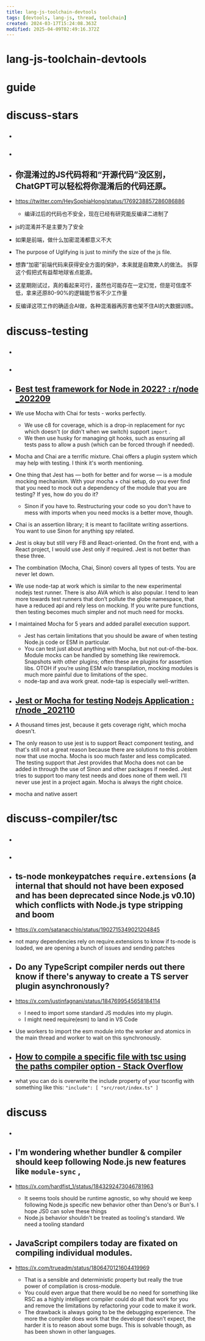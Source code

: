 ```yaml
---
title: lang-js-toolchain-devtools
tags: [devtools, lang-js, thread, toolchain]
created: 2024-03-17T15:24:08.363Z
modified: 2025-04-09T02:49:16.372Z
---
```


# lang-js-toolchain-devtools

# guide

# discuss-stars
- ## 

- ## 

- ## 你混淆过的JS代码将和“开源代码”没区别，ChatGPT可以轻松将你混淆后的代码还原。
- https://twitter.com/HeySophiaHong/status/1769238857286086886
  - 编译过后的代码也不安全，现在已经有研究能反编译二进制了

- js的混淆并不是主要为了安全
- 如果是前端，做什么加密混淆都意义不大
- The purpose of Uglifying is just to minify the size of the js file.

- 想靠“加密”前端代码来获得安全方面的保护，本来就是自欺欺人的做法。 拆穿这个假把式有益帮地球省点能源。

- 这星期刚试过，真的看起来可行，虽然也可能存在一定幻觉，但是可信度不低，拿来还原80-90%的逻辑能节省不少工作量

- 反编译这项工作的确适合AI做，各种混淆器再厉害也架不住AI的大数据训练。
# discuss-testing
- ## 

- ## 

- ## [Best test framework for Node in 2022? : r/node _202209](https://www.reddit.com/r/node/comments/xhb4bi/best_test_framework_for_node_in_2022/)  
- We use Mocha with Chai for tests - works perfectly. 
  - We use c8 for coverage, which is a drop-in replacement for nyc which doesn't (or didn't when we switch) support `import` . 
  - We then use husky for managing git hooks, such as ensuring all tests pass to allow a push (which can be forced through if needed).

- Mocha and Chai are a terrific mixture. Chai offers a plugin system which may help with testing. I think it's worth mentioning.

- One thing that Jest has — both for better and for worse — is a module mocking mechanism. With your mocha + chai setup, do you ever find that you need to mock out a dependency of the module that you are testing? If yes, how do you do it?
  - Sinon if you have to. Restructuring your code so you don't have to mess with imports when you need mocks is a better move, though.

- Chai is an assertion library; it is meant to facilitate writing assertions. You want to use Sinon for anything spy related.
- Jest is okay but still very FB and React-oriented. On the front end, with a React project, I would use Jest only if required. Jest is not better than these three.
- The combination (Mocha, Chai, Sinon) covers all types of tests. You are never let down.

- We use node-tap at work which is similar to the new experimental nodejs test runner. There is also AVA which is also popular. I tend to lean more towards test runners that don’t pollute the globe namespace, that have a reduced api and rely less on mocking. If you write pure functions, then testing becomes much simpler and not much need for mocks.

- I maintained Mocha for 5 years and added parallel execution support.
  - Jest has certain limitations that you should be aware of when testing Node.js code or ESM in particular.
  - You can test just about anything with Mocha, but not out-of-the-box. Module mocks can be handled by something like rewiremock. Snapshots with other plugins; often these are plugins for assertion libs. OTOH if you’re using ESM w/o transpilation, mocking modules is much more painful due to limitations of the spec.
  - node-tap and ava work great. node-tap is especially well-written.

- ## [Jest or Mocha for testing Nodejs Application : r/node _202110](https://www.reddit.com/r/node/comments/q55mh2/jest_or_mocha_for_testing_nodejs_application/)
- A thousand times jest, because it gets coverage right, which mocha doesn't.

- The only reason to use jest is to support React component testing, and that's still not a great reason because there are solutions to this problem now that use mocha. Mocha is soo much faster and less complicated. The testing support that Jest provides that Mocha does not can be added in through the use of Sinon and other packages if needed. Jest tries to support too many test needs and does none of them well. I'll never use jest in a project again. Mocha is always the right choice.

- mocha and native assert
# discuss-compiler/tsc
- ## 

- ## 

- ## ts-node monkeypatches `require.extensions` (a internal that should not have been exposed and has been deprecated since Node.js v0.10) which conflicts with Node.js type stripping and boom
- https://x.com/satanacchio/status/1902715349021204845
- not many dependencies rely on require.extensions to know if ts-node is loaded, we are opening a bunch of issues and sending patches

- ## Do any TypeScript compiler nerds out there know if there's anyway to create a TS server plugin asynchronously?
- https://x.com/justinfagnani/status/1847699545658184114
  - I need to import some standard JS modules into my plugin.
  - I might need require(esm) to land in VS Code

- Use workers to import the esm module  into the worker and atomics in the main thread and worker to wait on this synchronously.

- ## [How to compile a specific file with tsc using the paths compiler option - Stack Overflow](https://stackoverflow.com/questions/44676944/how-to-compile-a-specific-file-with-tsc-using-the-paths-compiler-option)
- what you can do is overwrite the include property of your tsconfig with something like this: `"include": [ "src/root/index.ts" ]`

# discuss
- ## 

- ## I'm wondering whether bundler & compiler should keep following Node.js new features like `module-sync` , 
- https://x.com/hardfist_1/status/1843292473046781963
  - It seems tools should be runtime agnostic, so why should we keep following Node.js specific new behavior other than Deno's or Bun's. I hope JS0 can solve these things
  - Node.js behavior shouldn't be treated as tooling's standard. We need a tooling standard

- ## JavaScript compilers today are fixated on compiling individual modules. 
- https://x.com/trueadm/status/1806470121604419969
  - That is a sensible and deterministic property but really the true power of compilation is cross-module.
  - You could even argue that there would be no need for something like RSC as a highly intelligent compiler could do all that work for you and remove the limitations by refactoring your code to make it work.
  - The drawback is always going to be the debugging experience. The more the compiler does work that the developer doesn’t expect, the harder it is to reason about some bugs. This is solvable though, as has been shown in other languages.
